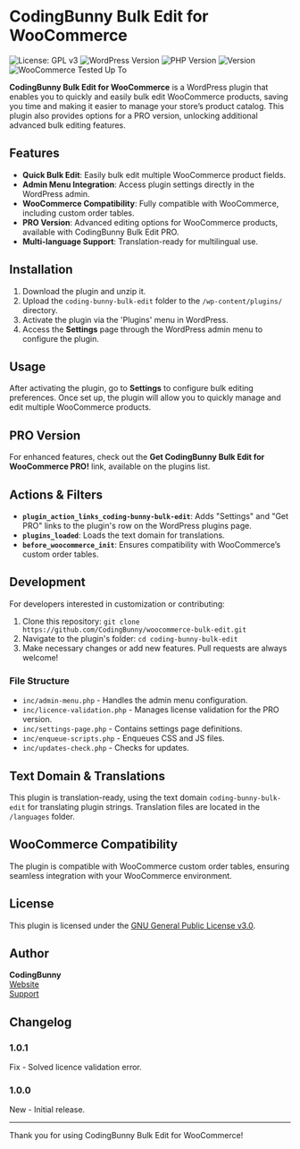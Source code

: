 # CodingBunny Bulk Edit for WooCommerce

![License: GPL v3](https://img.shields.io/badge/license-GPL%20v3-blue.svg)
![WordPress Version](https://img.shields.io/badge/WordPress-%3E%3D%206.0-blue.svg)
![PHP Version](https://img.shields.io/badge/PHP-%3E%3D%208.0-orange.svg)
![Version](https://img.shields.io/badge/version-1.0.1-green.svg)
![WooCommerce Tested Up To](https://img.shields.io/badge/WooCommerce-9.3.2-green.svg)

**CodingBunny Bulk Edit for WooCommerce** is a WordPress plugin that enables you to quickly and easily bulk edit WooCommerce products, saving you time and making it easier to manage your store’s product catalog. This plugin also provides options for a PRO version, unlocking additional advanced bulk editing features.

## Features

- **Quick Bulk Edit**: Easily bulk edit multiple WooCommerce product fields.
- **Admin Menu Integration**: Access plugin settings directly in the WordPress admin.
- **WooCommerce Compatibility**: Fully compatible with WooCommerce, including custom order tables.
- **PRO Version**: Advanced editing options for WooCommerce products, available with CodingBunny Bulk Edit PRO.
- **Multi-language Support**: Translation-ready for multilingual use.

## Installation

1. Download the plugin and unzip it.
2. Upload the `coding-bunny-bulk-edit` folder to the `/wp-content/plugins/` directory.
3. Activate the plugin via the 'Plugins' menu in WordPress.
4. Access the **Settings** page through the WordPress admin menu to configure the plugin.

## Usage

After activating the plugin, go to **Settings** to configure bulk editing preferences. Once set up, the plugin will allow you to quickly manage and edit multiple WooCommerce products.

## PRO Version

For enhanced features, check out the **Get CodingBunny Bulk Edit for WooCommerce PRO!** link, available on the plugins list.

## Actions & Filters

- **`plugin_action_links_coding-bunny-bulk-edit`**: Adds "Settings" and "Get PRO" links to the plugin's row on the WordPress plugins page.
- **`plugins_loaded`**: Loads the text domain for translations.
- **`before_woocommerce_init`**: Ensures compatibility with WooCommerce’s custom order tables.

## Development

For developers interested in customization or contributing:

1. Clone this repository: `git clone https://github.com/CodingBunny/woocommerce-bulk-edit.git`
2. Navigate to the plugin's folder: `cd coding-bunny-bulk-edit`
3. Make necessary changes or add new features. Pull requests are always welcome!

### File Structure

- `inc/admin-menu.php` - Handles the admin menu configuration.
- `inc/licence-validation.php` - Manages license validation for the PRO version.
- `inc/settings-page.php` - Contains settings page definitions.
- `inc/enqueue-scripts.php` - Enqueues CSS and JS files.
- `inc/updates-check.php` - Checks for updates.

## Text Domain & Translations

This plugin is translation-ready, using the text domain `coding-bunny-bulk-edit` for translating plugin strings. Translation files are located in the `/languages` folder.

## WooCommerce Compatibility

The plugin is compatible with WooCommerce custom order tables, ensuring seamless integration with your WooCommerce environment.

## License

This plugin is licensed under the [GNU General Public License v3.0](https://www.gnu.org/licenses/gpl-3.0.html).

## Author

**CodingBunny**  
[Website](https://coding-bunny.com)  
[Support](https://coding-bunny.com/support)

## Changelog

### 1.0.1
Fix - Solved licence validation error.

### 1.0.0
New - Initial release.

---

Thank you for using CodingBunny Bulk Edit for WooCommerce!
